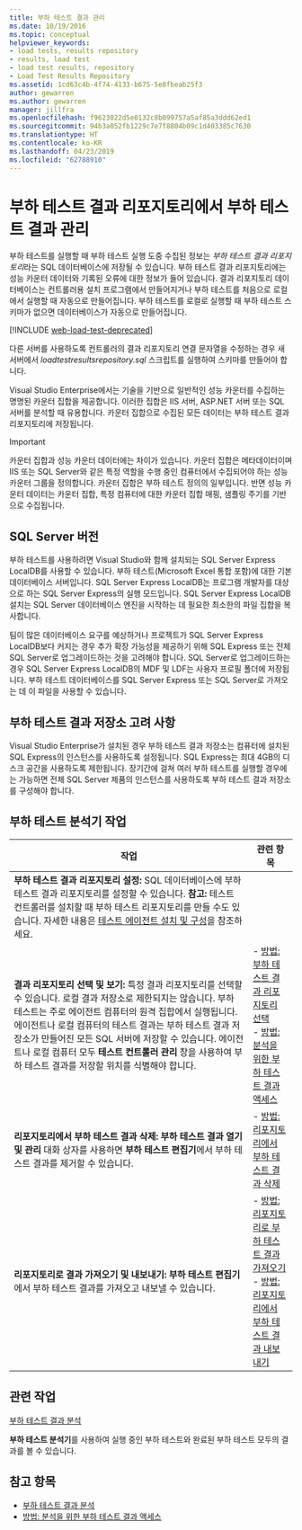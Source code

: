```yaml
---
title: 부하 테스트 결과 관리
ms.date: 10/19/2016
ms.topic: conceptual
helpviewer_keywords:
- load tests, results repository
- results, load test
- load test results, repository
- Load Test Results Repository
ms.assetid: 1cd63c4b-4f74-4133-b675-5e8fbeab25f3
author: gewarren
ms.author: gewarren
manager: jillfra
ms.openlocfilehash: f9623022d5e0132c8b099757a5af85a3ddd62ed1
ms.sourcegitcommit: 94b3a052fb1229c7e7f8804b09c1d403385c7630
ms.translationtype: HT
ms.contentlocale: ko-KR
ms.lasthandoff: 04/23/2019
ms.locfileid: "62788910"
---
```

# <a name="manage-load-test-results-in-the-load-test-results-repository"></a>부하 테스트 결과 리포지토리에서 부하 테스트 결과 관리

부하 테스트를 실행할 때 부하 테스트 실행 도중 수집된 정보는 *부하 테스트 결과 리포지토리*라는 SQL 데이터베이스에 저장될 수 있습니다. 부하 테스트 결과 리포지토리에는 성능 카운터 데이터와 기록된 오류에 대한 정보가 들어 있습니다. 결과 리포지토리 데이터베이스는 컨트롤러용 설치 프로그램에서 만들어지거나 부하 테스트를 처음으로 로컬에서 실행할 때 자동으로 만들어집니다. 부하 테스트를 로컬로 실행할 때 부하 테스트 스키마가 없으면 데이터베이스가 자동으로 만들어집니다.

[!INCLUDE [web-load-test-deprecated](includes/web-load-test-deprecated.md)]

다른 서버를 사용하도록 컨트롤러의 결과 리포지토리 연결 문자열을 수정하는 경우 새 서버에서 *loadtestresultsrepository.sql* 스크립트를 실행하여 스키마를 만들어야 합니다.

Visual Studio Enterprise에서는 기술을 기반으로 일반적인 성능 카운터를 수집하는 명명된 카운터 집합을 제공합니다. 이러한 집합은 IIS 서버, ASP.NET 서버 또는 SQL 서버를 분석할 때 유용합니다. 카운터 집합으로 수집된 모든 데이터는 부하 테스트 결과 리포지토리에 저장됩니다.

> [!IMPORTANT]
> 카운터 집합과 성능 카운터 데이터에는 차이가 있습니다. 카운터 집합은 메타데이터이며 IIS 또는 SQL Server와 같은 특정 역할을 수행 중인 컴퓨터에서 수집되어야 하는 성능 카운터 그룹을 정의합니다. 카운터 집합은 부하 테스트 정의의 일부입니다. 반면 성능 카운터 데이터는 카운터 집합, 특정 컴퓨터에 대한 카운터 집합 매핑, 샘플링 주기를 기반으로 수집됩니다.

## <a name="sql-server-versions"></a>SQL Server 버전

 부하 테스트를 사용하려면 Visual Studio와 함께 설치되는 SQL Server Express LocalDB를 사용할 수 있습니다. 부하 테스트(Microsoft Excel 통합 포함)에 대한 기본 데이터베이스 서버입니다. SQL Server Express LocalDB는 프로그램 개발자를 대상으로 하는 SQL Server Express의 실행 모드입니다. SQL Server Express LocalDB 설치는 SQL Server 데이터베이스 엔진을 시작하는 데 필요한 최소한의 파일 집합을 복사합니다.

 팀이 많은 데이터베이스 요구를 예상하거나 프로젝트가 SQL Server Express LocalDB보다 커지는 경우 추가 확장 가능성을 제공하기 위해 SQL Express 또는 전체 SQL Server로 업그레이드하는 것을 고려해야 합니다. SQL Server로 업그레이드하는 경우 SQL Server Express LocalDB의 MDF 및 LDF는 사용자 프로필 폴더에 저장됩니다. 부하 테스트 데이터베이스를 SQL Server Express 또는 SQL Server로 가져오는 데 이 파일을 사용할 수 있습니다.

## <a name="load-test-results-store-considerations"></a>부하 테스트 결과 저장소 고려 사항

 Visual Studio Enterprise가 설치된 경우 부하 테스트 결과 저장소는 컴퓨터에 설치된 SQL Express의 인스턴스를 사용하도록 설정됩니다. SQL Express는 최대 4GB의 디스크 공간을 사용하도록 제한됩니다. 장기간에 걸쳐 여러 부하 테스트를 실행할 경우에는 가능하면 전체 SQL Server 제품의 인스턴스를 사용하도록 부하 테스트 결과 저장소를 구성해야 합니다.

## <a name="load-test-analyzer-tasks"></a>부하 테스트 분석기 작업

|작업|관련 항목|
|-|-----------------------|
|**부하 테스트 결과 리포지토리 설정:** SQL 데이터베이스에 부하 테스트 결과 리포지토리를 설정할 수 있습니다. **참고:**  테스트 컨트롤러를 설치할 때 부하 테스트 리포지토리를 만들 수도 있습니다. 자세한 내용은 [테스트 에이전트 설치 및 구성](../test/lab-management/install-configure-test-agents.md)을 참조하세요.||
|**결과 리포지토리 선택 및 보기:** 특정 결과 리포지토리를 선택할 수 있습니다. 로컬 결과 저장소로 제한되지는 않습니다. 부하 테스트는 주로 에이전트 컴퓨터의 원격 집합에서 실행됩니다. 에이전트나 로컬 컴퓨터의 테스트 결과는 부하 테스트 결과 저장소가 만들어진 모든 SQL 서버에 저장할 수 있습니다. 에이전트나 로컬 컴퓨터 모두 **테스트 컨트롤러 관리** 창을 사용하여 부하 테스트 결과를 저장할 위치를 식별해야 합니다.|-   [방법: 부하 테스트 결과 리포지토리 선택](../test/how-to-select-a-load-test-results-repository.md)<br />-   [방법: 분석을 위한 부하 테스트 결과 액세스](../test/how-to-access-load-test-results-for-analysis.md)|
|**리포지토리에서 부하 테스트 결과 삭제:** **부하 테스트 결과 열기 및 관리** 대화 상자를 사용하면 **부하 테스트 편집기**에서 부하 테스트 결과를 제거할 수 있습니다.|-   [방법: 리포지토리에서 부하 테스트 결과 삭제](../test/how-to-delete-load-test-results-from-a-repository.md)|
|**리포지토리로 결과 가져오기 및 내보내기:** **부하 테스트 편집기**에서 부하 테스트 결과를 가져오고 내보낼 수 있습니다.|-   [방법: 리포지토리로 부하 테스트 결과 가져오기](../test/how-to-import-load-test-results-into-a-repository.md)<br />-   [방법: 리포지토리에서 부하 테스트 결과 내보내기](../test/how-to-export-load-test-results-from-a-repository.md)|

## <a name="related-tasks"></a>관련 작업

 [부하 테스트 결과 분석](../test/analyze-load-test-results-using-the-load-test-analyzer.md)

 **부하 테스트 분석기**를 사용하여 실행 중인 부하 테스트와 완료된 부하 테스트 모두의 결과를 볼 수 있습니다.

## <a name="see-also"></a>참고 항목

- [부하 테스트 결과 분석](../test/analyze-load-test-results-using-the-load-test-analyzer.md)
- [방법: 분석을 위한 부하 테스트 결과 액세스](../test/how-to-access-load-test-results-for-analysis.md)
